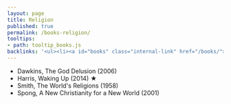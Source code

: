 ```yaml
---
layout: page
title: Religion
published: true
permalink: /books-religion/
tooltips: 
- path: tooltip_books.js
backlinks: '<ul><li><a id="books" class="internal-link" href="/books/">Books</a></li></ul>'
---
```


* Dawkins, The God Delusion (2006)
* Harris, Waking Up (2014) ★
* Smith, The World's Religions (1958)
* Spong, A New Christianity for a New World (2001)
